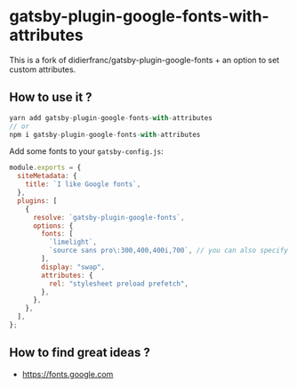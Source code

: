 # gatsby-plugin-google-fonts-with-attributes

This is a fork of didierfranc/gatsby-plugin-google-fonts + an option to set custom attributes.

## How to use it ?

```js
yarn add gatsby-plugin-google-fonts-with-attributes
// or
npm i gatsby-plugin-google-fonts-with-attributes
```

Add some fonts to your `gatsby-config.js`:

```js
module.exports = {
  siteMetadata: {
    title: `I like Google fonts`,
  },
  plugins: [
    {
      resolve: `gatsby-plugin-google-fonts`,
      options: {
        fonts: [
          `limelight`,
          `source sans pro\:300,400,400i,700`, // you can also specify font weights and styles
        ],
        display: "swap",
        attributes: {
          rel: "stylesheet preload prefetch",
        },
      },
    },
  ],
};
```

## How to find great ideas ?

- https://fonts.google.com
